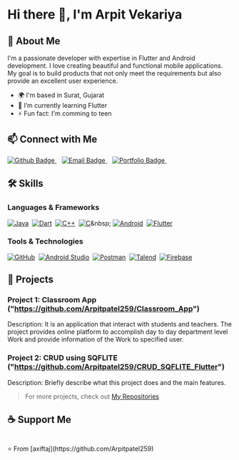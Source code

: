 # Hi there 👋, I'm Arpit Vekariya

## 🚀 About Me
I'm a passionate developer with expertise in Flutter and Android development. I love creating beautiful and functional mobile applications. My goal is to build products that not only meet the requirements but also provide an excellent user experience.

- 🌍 I'm based in Surat, Gujarat
- 🌱 I’m currently learning Flutter
- ⚡ Fun fact: I'm comming to teen

## 📫 Connect with Me
<div id="badges">

  <a href="https://github.com/Arpitpatel259">
      <img src="https://img.shields.io/badge/Github-white?style=for-the-badge&logo=Github&logoColor=black" alt="Github Badge"/>
  </a>&nbsp;&nbsp;

  <a href="mailto:aj.vekariya123@gmail.com">
      <img src="https://img.shields.io/badge/Email-D14836?style=for-the-badge&logo=Gmail&logoColor=white" alt="Email Badge"/>
  </a>&nbsp;&nbsp;

  <a href="http://arpit-blog.epizy.com">
      <img src="https://img.shields.io/badge/Portfolio-000000?style=for-the-badge&logo=About.me&logoColor=white" alt="Portfolio Badge"/>
  </a>&nbsp;&nbsp;

</div>

## 🛠️ Skills
### Languages & Frameworks
[![Java](https://img.shields.io/badge/Java-007396?style=flat&logo=java&logoColor=white)](https://www.java.com/)&nbsp;
[![Dart](https://img.shields.io/badge/Dart-0175C2?style=flat&logo=dart&logoColor=white)](https://dart.dev/)&nbsp;
[![C++](https://img.shields.io/badge/C++-00599C?style=flat&logo=c%2B%2B&logoColor=white)](https://isocpp.org/)&nbsp;
[![C](https://img.shields.io/badge/C-A8B9CC?style=flat&logo=c&logoColor=white)](https://en.wikipedia.org/wiki/C_(programming_language))&nbsp;
[![Android](https://img.shields.io/badge/Android-3DDC84?style=flat&logo=android&logoColor=white)](https://www.android.com/)&nbsp;
[![Flutter](https://img.shields.io/badge/Flutter-02569B?style=flat&logo=flutter&logoColor=white)](https://flutter.dev/)&nbsp;

### Tools & Technologies
[![GitHub](https://img.shields.io/badge/GitHub-181717?style=flat&logo=github&logoColor=white)](https://github.com/)&nbsp;
[![Android Studio](https://img.shields.io/badge/Android%20Studio-3DDC84?style=flat&logo=android-studio&logoColor=white)](https://developer.android.com/studio)&nbsp;
[![Postman](https://img.shields.io/badge/Postman-FF6C37?style=flat&logo=postman&logoColor=white)](https://www.postman.com/)&nbsp;
[![Talend](https://img.shields.io/badge/Talend-FF6C37?style=flat&logo=talend&logoColor=white)](https://www.talend.com/)&nbsp;
[![Firebase](https://img.shields.io/badge/Firebase-FFCA28?style=flat&logo=firebase&logoColor=white)](https://firebase.google.com/)&nbsp;


## 📂 Projects
### Project 1: Classroom App ("https://github.com/Arpitpatel259/Classroom_App")
Description: It is an application that interact with students and teachers. The project provides online platform to accomplish
day to day department level Work and provide information of the Work to specified user.

### Project 2: CRUD using SQFLITE ("https://github.com/Arpitpatel259/CRUD_SQFLITE_Flutter")
Description: Briefly describe what this project does and the main features.

> For more projects, check out [My Repositories](https://github.com/Arpitpatel259?tab=repositories)

## ☕ Support Me
<br>
⭐️ From [axiftaj](https://github.com/Arpitpatel259)

